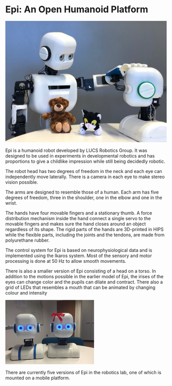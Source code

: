 # Epi: An Open Humanoid Platform

![alt text](https://raw.githubusercontent.com/birgerjohansson/Epi/master/Images/two_epis.jpeg?token=AAfTrwZP7uF-XITDuQFLVuZMyOokhNm_ks5ciLZZwA%3D%3D "Epis")

Epi is a humanoid robot developed by LUCS Robotics Group. It was designed to be used in experiments in developmental robotics and has proportions to give a childlike impression while still being decidedly robotic.

The robot head has two degrees of freedom in the neck and each eye can independently move laterally. There is a camera in each eye to make stereo vision possible.

The arms are designed to resemble those of a human. Each arm has five degrees of freedom, three in the shoulder, one in the elbow and one in the wrist.

The hands have four movable fingers and a stationary thumb. A force distribution mechanism inside the hand connect a single servo to the movable fingers and makes sure the hand closes around an object regardless of its shape. The rigid parts of the hands are 3D-printed in HIPS while the flexible parts, including the joints and the tendons, are made from polyurethane rubber.

The control system for Epi is based on neurophysiological data and is implemented using the Ikaros system. Most of the sensory and motor processing is done at 50 Hz to allow smooth movements.

There is also a smaller version of Epi consisting of a head on a torso. In addition to the motions possible in the earlier model of Epi, the irises of the eyes can change color and the pupils can dilate and contract. There also a grid of LEDs that resembles a mouth that can be animated by changing colour and intensity

![alt text](https://raw.githubusercontent.com/birgerjohansson/Epi/master/Images/two_torso_epis.jpeg?token=AAfTr12qlg99_Wr4iwTYWsouWiQrgEw7ks5ciLWQwA%3D%3D "Epis")

There are currently five versions of Epi in the robotics lab, one of which is mounted on a mobile platform.
